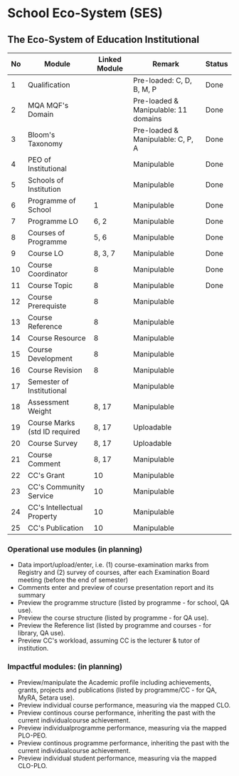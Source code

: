 # School Eco-System (SES)
## The Eco-System of Education Institutional

| No | Module                 | Linked Module | Remark                                | Status |
|----|------------------------|---------------|---------------------------------------|--------|
| 1  | Qualification          |               | Pre-loaded: C, D, B, M, P             | Done   |
| 2  | MQA MQF's Domain       |               | Pre-loaded & Manipulable: 11 domains  | Done   |
| 3  | Bloom's Taxonomy       |               | Pre-loaded & Manipulable: C, P, A     | Done   |
| 4  | PEO of Institutional   |               | Manipulable                           | Done   |
| 5  | Schools of Institution |               | Manipulable                           | Done   |
| 6  | Programme of School    | 1             | Manipulable                           | Done   |
| 7  | Programme LO           | 6, 2          | Manipulable                           | Done   |
| 8  | Courses of Programme   | 5, 6          | Manipulable                           | Done   |
| 9  | Course LO              | 8, 3, 7       | Manipulable                           | Done   |
| 10 | Course Coordinator     | 8             | Manipulable                           | Done   |
| 11 | Course Topic           | 8             | Manipulable                           | Done   |
| 12 | Course Prerequiste     | 8             | Manipulable                           |        |
| 13 | Course Reference       | 8             | Manipulable                           |        |
| 14 | Course Resource        | 8             | Manipulable                           |        |
| 15 | Course Development     | 8             | Manipulable                           |        |
| 16 | Course Revision        | 8             | Manipulable                           |        |
| 17 | Semester of Institutional      |           | Manipulable                           |        |
| 18 | Assessment Weight      | 8, 17         | Manipulable                            |        |
| 19 | Course Marks (std ID required  | 8, 17     | Uploadable                            |        |
| 20 | Course Survey          | 8, 17         | Uploadable                            |        |
| 21 | Course Comment         | 8, 17         | Manipulable                           |        |
| 22 | CC's Grant             | 10            | Manipulable                           |        |
| 23 | CC's Community Service | 10            | Manipulable                           |        |
| 24 | CC's Intellectual Property     | 10        | Manipulable                           |        |
| 25 | CC's Publication       | 10            | Manipulable                           |        |

### Operational use modules (in planning)
* Data import/upload/enter, i.e. (1) course-examination marks from Registry and (2) survey of courses, after each Examination Board meeting (before the end of semester)
* Comments enter and preview of course presentation report and its summary
* Preview the programme structure (listed by programme - for school, QA use).
* Preview the course structure (listed by programme - for QA use).
* Preview the Reference list (listed by programme and courses - for library, QA use). 
* Preview CC's workload, assuming CC is the lecturer & tutor of institution.

### Impactful modules: (in planning)
* Preview/manipulate the Academic profile including achievements, grants, projects and publications (listed by programme/CC - for QA, MyRA, Setara use).
* Preview individual course performance, measuring via the mapped CLO.
* Preview continous course performance, inheriting the past with the current individualcourse achievement.
* Preview individualprogramme performance, measuring via the mapped PLO-PEO.
* Preview continous programme performance, inheriting the past with the current individualcourse achievement.
* Preview individual student performance, measuring via the mapped CLO-PLO.



